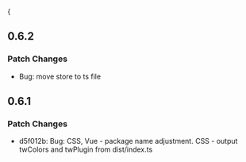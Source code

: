 {

## 0.6.2

### Patch Changes

- Bug: move store to ts file

## 0.6.1

### Patch Changes

- d5f012b: Bug: CSS, Vue - package name adjustment. CSS - output twColors and twPlugin from dist/index.ts
